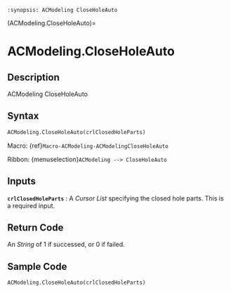 ```{module} ACModeling.CloseHoleAuto()
:synopsis: ACModeling CloseHoleAuto
```

(ACModeling.CloseHoleAuto)=

# ACModeling.CloseHoleAuto

## Description

ACModeling CloseHoleAuto

## Syntax

```python
ACModeling.CloseHoleAuto(crlClosedHoleParts)
```

Macro: {ref}`Macro-ACModeling-ACModelingCloseHoleAuto`

Ribbon: {menuselection}`ACModeling --> CloseHoleAuto`

## Inputs

**`crlClosedHoleParts`**
: A _Cursor List_ specifying the closed hole parts. This is a required input.

## Return Code

An _String_ of 1 if successed, or 0 if failed.

## Sample Code

```python
ACModeling.CloseHoleAuto(crlClosedHoleParts)
```
